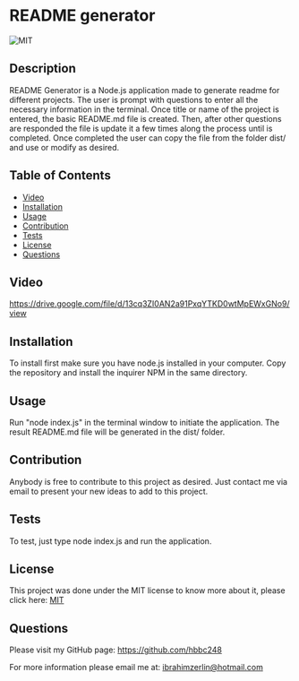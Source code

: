 
  # README generator

  ![MIT](https://img.shields.io/badge/License-MIT-green)

  ## Description
  README Generator is a Node.js application made to generate readme for different projects. The user is prompt with questions to enter all the necessary information in the terminal. Once title or name of the project is entered, the basic README.md file is created. Then, after other questions are responded the file is update it a few times along the process until is completed. Once completed the user can copy the file from the folder dist/ and use or modify as desired.

  ## Table of Contents
  * [Video](#Video)
  * [Installation](#installation)
  * [Usage](#usage)
  * [Contribution](#contribution)
  * [Tests](#tests)
  * [License](#license)
  * [Questions](#questions)

  ## Video
  https://drive.google.com/file/d/13cq3ZI0AN2a91PxqYTKD0wtMpEWxGNo9/view
  
  
  ## Installation
  To install first make sure you have node.js installed in your computer. Copy the repository and install the inquirer NPM in the same directory.

  ## Usage
  Run "node index.js" in the terminal window to initiate the application. The result README.md file will be generated in the dist/ folder.

  ## Contribution
  Anybody is free to contribute to this project as desired. Just contact me via email to present your new ideas to add to this project.

  ## Tests
  To test, just type node index.js and run the application.

  ## License
  This project was done under the MIT license to know more about it, please click here: [MIT](https://choosealicense.com/licenses/mit/)

  ## Questions
  Please visit my GitHub page: https://github.com/hbbc248
  
  For more information please email me at: ibrahimzerlin@hotmail.com
  